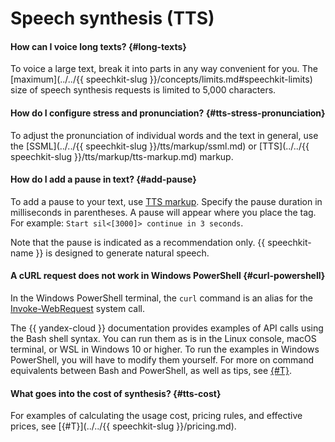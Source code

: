 # Speech synthesis (TTS)

#### How can I voice long texts? {#long-texts}

To voice a large text, break it into parts in any way convenient for you. The [maximum](../../{{ speechkit-slug }}/concepts/limits.md#speechkit-limits) size of speech synthesis requests is limited to 5,000 characters.

#### How do I configure stress and pronunciation? {#tts-stress-pronunciation}

To adjust the pronunciation of individual words and the text in general, use the [SSML](../../{{ speechkit-slug }}/tts/markup/ssml.md) or [TTS](../../{{ speechkit-slug }}/tts/markup/tts-markup.md) markup.

#### How do I add a pause in text? {#add-pause}

To add a pause to your text, use [TTS markup](../../speechkit/tts/markup/tts-markup#markup-elements). Specify the pause duration in milliseconds in parentheses. A pause will appear where you place the tag. For example: `Start sil<[3000]> continue in 3 seconds`.

Note that the pause is indicated as a recommendation only. {{ speechkit-name }} is designed to generate natural speech.

#### A cURL request does not work in Windows PowerShell {#curl-powershell}

In the Windows PowerShell terminal, the `curl` command is an alias for the [Invoke-WebRequest](https://docs.microsoft.com/en-us/powershell/module/microsoft.powershell.utility/invoke-webrequest) system call. 

The {{ yandex-cloud }} documentation provides examples of API calls using the Bash shell syntax. You can run them as is in the Linux console, macOS terminal, or WSL in Windows 10 or higher. To run the examples in Windows PowerShell, you will have to modify them yourself. For more on command equivalents between Bash and PowerShell, as well as tips, see [{#T}](../../overview/concepts/console-syntax-guide.md).

#### What goes into the cost of synthesis? {#tts-cost}

For examples of calculating the usage cost, pricing rules, and effective prices, see [{#T}](../../{{ speechkit-slug }}/pricing.md).
